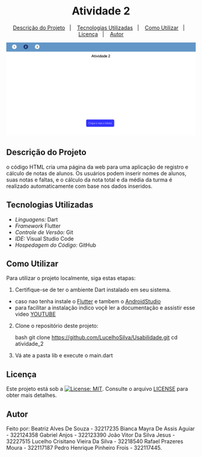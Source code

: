 <h1 align="center"> Atividade 2 </h1>

<p align="center">
  <a href="#descrição-do-projeto">Descrição do Projeto</a>&nbsp;&nbsp;&nbsp;|&nbsp;&nbsp;&nbsp;
  <a href="#tecnologias-utilizadas">Tecnologias Utilizadas</a>&nbsp;&nbsp;&nbsp;|&nbsp;&nbsp;&nbsp;
  <a href="#como-utilizar">Como Utilizar</a>&nbsp;&nbsp;&nbsp;|&nbsp;&nbsp;&nbsp;
  <a href="#licença">Licença</a>&nbsp;&nbsp;&nbsp;|&nbsp;&nbsp;&nbsp;
  <a href="#autor">Autor</a>
</p>

<p align="center">
  <img src="./assets/img/web pratica 4 atividade 2.png" alt="Atividade 2">
</p>

## Descrição do Projeto

o código HTML cria uma página da web para uma aplicação de registro e cálculo de notas de alunos. Os usuários podem inserir nomes de alunos, suas notas e faltas, e o cálculo da nota total e da média da turma é realizado automaticamente com base nos dados inseridos.

## Tecnologias Utilizadas

- _Linguagens:_ Dart
- _Framework_ Flutter
- _Controle de Versão:_ Git
- _IDE:_ Visual Studio Code
- _Hospedagem do Código:_ GitHub

## Como Utilizar

Para utilizar o projeto localmente, siga estas etapas:

1. Certifique-se de ter o ambiente Dart instalado em seu sistema.

- caso nao tenha instale o [Flutter](https://flutter.dev/) e tambem o [AndroidStudio](https://developer.android.com/studio?gclid=Cj0KCQjw9rSoBhCiARIsAFOiplmlWZxo3tQzwaykI1VFWD6bP7Sc5ev9P14URhxPh2ObbaM5Xi-c0acaAmR-EALw_wcB&gclsrc=aw.ds)
- para facilitar a instalação indico voçê ler a documentação e assistir esse video [YOUTUBE](https://www.youtube.com/watch?v=wcO-Et_jpeo)

2. Clone o repositório deste projeto:

   bash
   git clone https://github.com/LucelhoSilva/Usabilidade.git
   cd atividade_2

3. Vá ate a pasta lib e execute o main.dart

## Licença

Este projeto está sob a [![License: MIT](https://img.shields.io/badge/License-MIT-blue.svg)](./LICENSE). Consulte o arquivo [LICENSE](./LICENSE) para obter mais detalhes.

## Autor

Feito por:
Beatriz Alves De Souza - 32217235
Bianca Mayra De Assis Aguiar - 322124358
Gabriel Anjos - 322123390
João Vitor Da Silva Jesus - 32227515
Lucelho Crisitano Vieira Da Silva - 32218540
Rafael Prazeres Moura - 322117187
Pedro Henrique Pinheiro Frois - 322117445.
